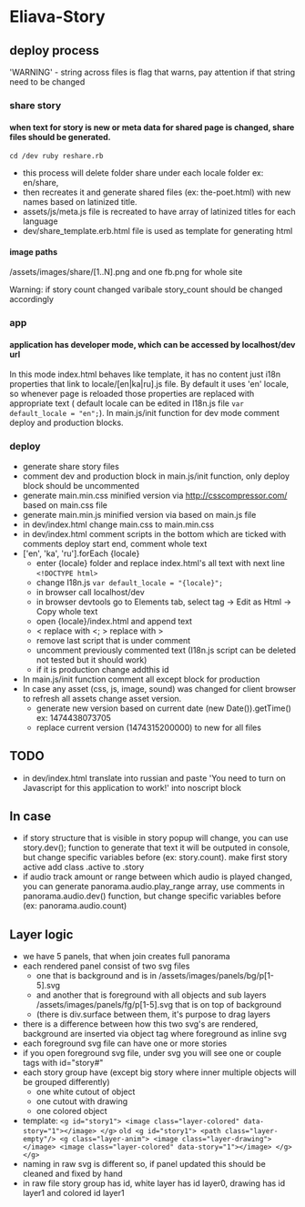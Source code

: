 # Eliava-Story

## deploy process

  'WARNING' - string across files is flag that warns, pay attention if that string need to be changed


### share story
#### when text for story is new or meta data for shared page is changed, share files should be generated.
`
  cd /dev
  ruby reshare.rb
`
- this process will delete folder share under each locale folder ex: en/share,
- then recreates it and generate shared files (ex: the-poet.html) with new names based on latinized title.
- assets/js/meta.js file is recreated to have array of latinized titles for each language
- dev/share_template.erb.html file is used as template for generating html

#### image paths
  /assets/images/share/[1..N].png and one fb.png for whole site

Warning: if story count changed varibale story_count should be changed accordingly

### app
#### application has developer mode, which can be accessed by localhost/dev url
In this mode index.html behaves like template, it has no content just i18n properties that link to locale/[en|ka|ru].js file.
By default it uses 'en' locale, so whenever page is reloaded those properties are replaced with appropriate text ( default locale can be edited in I18n.js file `var default_locale = "en";`).
In main.js/init function for dev mode comment deploy and production blocks.

### deploy
- generate share story files
- comment dev and production block in main.js/init function, only deploy block should be uncommented
- generate main.min.css minified version via http://csscompressor.com/ based on main.css file
- generate main.min.js minified version via  based on main.js file
- in dev/index.html change main.css to main.min.css
- in dev/index.html comment scripts in the bottom which are ticked with comments deploy start end, comment whole text
- ['en', 'ka', 'ru'].forEach  {locale}
  * enter {locale} folder and replace index.html's all text with next line
    `<!DOCTYPE html>`
  * change I18n.js `var default_locale = "{locale}";`
  * in browser call localhost/dev
  * in browser devtools go to Elements tab, select <html> tag -> Edit as Html -> Copy whole text
  * open {locale}/index.html and append text
  * &lt; replace with <; &gt; replace with >
  * remove last script that is under <!-- deploy - remove extra script that points to locale file --> comment
  * uncomment previously commented text (I18n.js script can be deleted not tested but it should work)
  * if it is production change addthis id
- In main.js/init function comment all except block for production
- In case any asset (css, js, image, sound) was changed for client browser to refresh all assets change asset version.
  * generate new version based on current date (new Date()).getTime() ex: 1474438073705
  * replace current version (1474315200000) to new for all files

## TODO
  * in dev/index.html translate into russian and paste 'You need to turn on Javascript for this application to work!' into noscript block

## In case
  - if story structure that is visible in story popup will change, you can use story.dev(); function to generate that text it will be outputed in console, but change specific variables before (ex: story.count). make first story active add class .active to .story
  - if audio track amount or range between which audio is played changed, you can generate panorama.audio.play_range array, use comments in panorama.audio.dev() function,  but change specific variables before (ex: panorama.audio.count)

## Layer logic
  - we have 5 panels, that when join creates full panorama
  - each rendered panel consist of two svg files
    * one that is background and is in /assets/images/panels/bg/p[1-5].svg
    * and another  that is foreground with all objects and sub layers /assets/images/panels/fg/p[1-5].svg that is on top of background
    * (there is div.surface between them, it's purpose to drag layers
  - there is a difference between how this two svg's are rendered, background are inserted via object tag where foreground as inline svg
  - each foreground svg file can have one or more stories
  - if you open foreground svg file, under svg you will see one or couple <g> tags with id="story#"
  - each story group have (except big story where inner multiple objects will be grouped differently)
    * one white cutout of object
    * one cutout with drawing
    * one colored object
  - template:
    `
    <g id="story1">
      <image class="layer-colored" data-story="1"></image>
    </g>
    `
    ` old
    <g id="story1">
      <path class="layer-empty"/>
      <g class="layer-anim">
        <image class="layer-drawing"></image>
        <image class="layer-colored" data-story="1"></image>
      </g>
    </g>
    `
  - naming in raw svg is different so, if panel updated this should be cleaned and fixed by hand
  - in raw file story group has id, white layer has id layer0, drawing has id layer1 and colored id layer1

